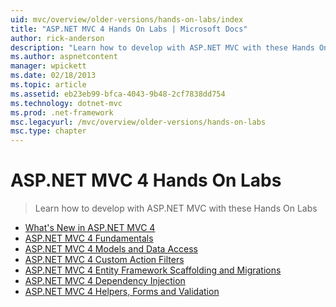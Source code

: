 ```yaml
---
uid: mvc/overview/older-versions/hands-on-labs/index
title: "ASP.NET MVC 4 Hands On Labs | Microsoft Docs"
author: rick-anderson
description: "Learn how to develop with ASP.NET MVC with these Hands On Labs"
ms.author: aspnetcontent
manager: wpickett
ms.date: 02/18/2013
ms.topic: article
ms.assetid: eb23eb99-bfca-4043-9b48-2cf7838dd754
ms.technology: dotnet-mvc
ms.prod: .net-framework
msc.legacyurl: /mvc/overview/older-versions/hands-on-labs
msc.type: chapter
---
```

ASP.NET MVC 4 Hands On Labs
====================
> Learn how to develop with ASP.NET MVC with these Hands On Labs


- [What's New in ASP.NET MVC 4](whats-new-in-aspnet-mvc-4.md)
- [ASP.NET MVC 4 Fundamentals](aspnet-mvc-4-fundamentals.md)
- [ASP.NET MVC 4 Models and Data Access](aspnet-mvc-4-models-and-data-access.md)
- [ASP.NET MVC 4 Custom Action Filters](aspnet-mvc-4-custom-action-filters.md)
- [ASP.NET MVC 4 Entity Framework Scaffolding and Migrations](aspnet-mvc-4-entity-framework-scaffolding-and-migrations.md)
- [ASP.NET MVC 4 Dependency Injection](aspnet-mvc-4-dependency-injection.md)
- [ASP.NET MVC 4 Helpers, Forms and Validation](aspnet-mvc-4-helpers-forms-and-validation.md)